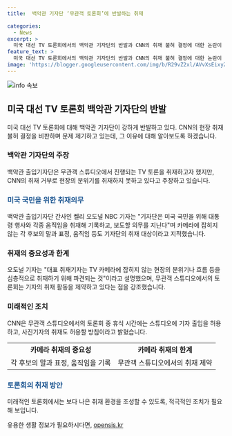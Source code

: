 ```yaml
---
title:  백악관 기자단 ‘무관객 토론회’에 반발하는 취재

categories:
  - News
excerpt: >
  미국 대선 TV 토론회에서의 백악관 기자단의 반발과 CNN의 취재 불허 결정에 대한 논란이 확산되고 있다. CNN은 트럼프 대통령과 바이든 전 대통령의 토론을 진행하는데, 취재기자의 현장 취재를 제한하고 있다. 백악관 기자단은 이 결정을 비판하며 TV 카메라로 담기지 않는 각 후보의 말과 표정, 움직임도 중요한 기취재 대상이라고 주장하고 있다. CNN은 휴식 시간에 기자 출입을 허용하거나 사진기자의 취재를 허용할 방침이지만, 이에 대한 백악관 기자단의 요청은 거부했다.
feature_text: >
  미국 대선 TV 토론회에서의 백악관 기자단의 반발과 CNN의 취재 불허 결정에 대한 논란이 확산되고 있다. CNN은 트럼프 대통령과 바이든 전 대통령의 토론을 진행하는데, 취재기자의 현장 취재를 제한하고 있다. 백악관 기자단은 이 결정을 비판하며 TV 카메라로 담기지 않는 각 후보의 말과 표정, 움직임도 중요한 기취재 대상이라고 주장하고 있다. CNN은 휴식 시간에 기자 출입을 허용하거나 사진기자의 취재를 허용할 방침이지만, 이에 대한 백악관 기자단의 요청은 거부했다.
image: 'https://blogger.googleusercontent.com/img/b/R29vZ2xl/AVvXsEixyZcFfHzMRdzZMjFBmAUKJYCLCGyLL1o632UiGVXcaFdKo_bkvkuCioo0uUKlGfBVcT3P84aROyZIXSBEx3Aw5nCQ3pTgDom1WDC4m8eifvWiAmWEEVb4x6G_l8C0QH225ldMjyaFvpxGEBGNO37VmDTDMHGhJPq73UglMfDca1-0aw/s1600/blogspot.png'
---
```


<p><img src="https://blogger.googleusercontent.com/img/b/R29vZ2xl/AVvXsEixyZcFfHzMRdzZMjFBmAUKJYCLCGyLL1o632UiGVXcaFdKo_bkvkuCioo0uUKlGfBVcT3P84aROyZIXSBEx3Aw5nCQ3pTgDom1WDC4m8eifvWiAmWEEVb4x6G_l8C0QH225ldMjyaFvpxGEBGNO37VmDTDMHGhJPq73UglMfDca1-0aw/s1600/blogspot.png" alt="info 속보" /></p>

<h2 data-ke-size="size26">미국 대선 TV 토론회 백악관 기자단의 반발</h2>

<p data-ke-size="size16">미국 대선 TV 토론회에 대해 백악관 기자단이 강하게 반발하고 있다. CNN의 현장 취재 불허 결정을 비판하며 문제 제기하고 있는데, 그 이유에 대해 알아보도록 하겠습니다.</p>

<h3>백악관 기자단의 주장</h3>

<p data-ke-size="size16">백악관 출입기자단은 무관객 스튜디오에서 진행되는 TV 토론을 취재하고자 했지만, CNN의 취재 거부로 현장의 분위기를 취재하지 못하고 있다고 주장하고 있습니다.</p>

<h3><span style="color: #1a5490;">미국 국민을 위한 취재의무</span></h3>

<p data-ke-size="size16">백악관 출입기자단 간사인 켈리 오도널 NBC 기자는 "기자단은 미국 국민을 위해 대통령 행사와 각종 움직임을 취재해 기록하고, 보도할 의무를 지닌다"며 카메라에 잡히지 않는 각 후보의 말과 표정, 움직임 등도 기자단의 취재 대상이라고 지적했습니다.</p>

<h3>취재의 중요성과 한계</h3>

<p data-ke-size="size16">오도널 기자는 "대표 취재기자는 TV 카메라에 잡히지 않는 현장의 분위기나 흐름 등을 심층적으로 취재하기 위해 파견되는 것"이라고 설명했으며, 무관객 스튜디오에서의 토론회는 기자의 취재 활동을 제약하고 있다는 점을 강조했습니다.</p>

<h3>미래적인 조치</h3>

<p data-ke-size="size16">CNN은 무관객 스튜디오에서의 토론회 중 휴식 시간에는 스튜디오에 기자 출입을 허용하고, 사진기자의 취재도 허용할 방침이라고 밝혔습니다.</p>

<table>
    <tbody>
        <tr>
            <td style="text-align: center; height: 17px;"><b>카메라 취재의 중요성</b></td>
            <td style="text-align: center; height: 17px;"><b>카메라 취재의 한계</b></td>
        </tr>
        <tr>
            <td style="text-align: center; height: 17px;">각 후보의 말과 표정, 움직임을 기록</td>
            <td style="text-align: center; height: 17px;">무관객 스튜디오에서의 취재 제약</td>
        </tr>
    </tbody>
</table>

<h3><span style="color: #1a5490;">토론회의 취재 방안</span></h3>

<p data-ke-size="size16">미래적인 토론회에서는 보다 나은 취재 환경을 조성할 수 있도록, 적극적인 조치가 필요해 보입니다.</p>
유용한 생활 정보가 필요하시다면, <a href="https://opensis.kr" rel="dofollow">opensis.kr</a>


